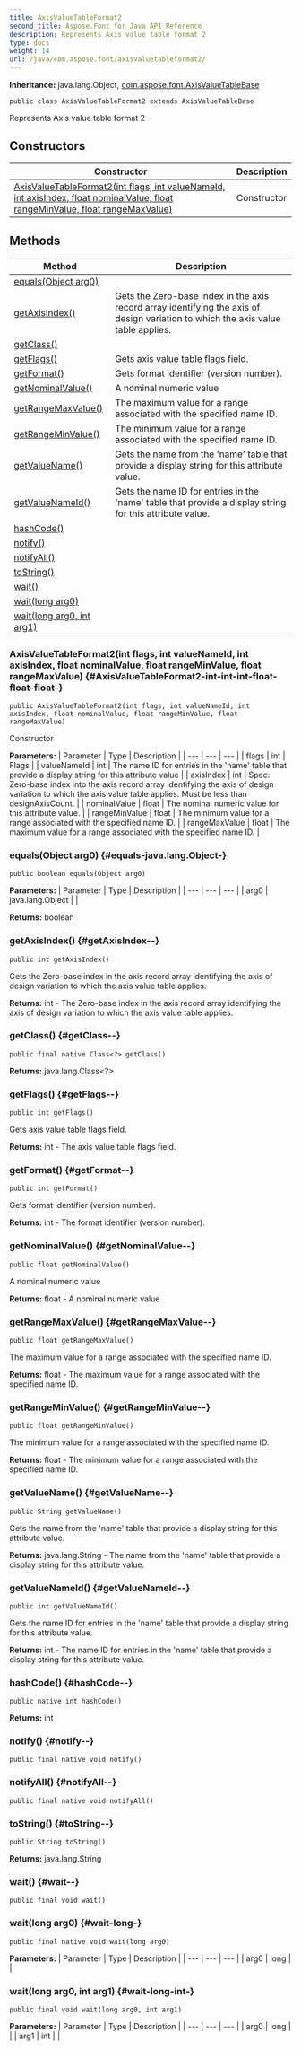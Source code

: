 ```yaml
---
title: AxisValueTableFormat2
second_title: Aspose.Font for Java API Reference
description: Represents Axis value table format 2
type: docs
weight: 14
url: /java/com.aspose.font/axisvaluetableformat2/
---
```

**Inheritance:**
java.lang.Object, [com.aspose.font.AxisValueTableBase](../../com.aspose.font/axisvaluetablebase)
```
public class AxisValueTableFormat2 extends AxisValueTableBase
```

Represents Axis value table format 2
## Constructors

| Constructor | Description |
| --- | --- |
| [AxisValueTableFormat2(int flags, int valueNameId, int axisIndex, float nominalValue, float rangeMinValue, float rangeMaxValue)](#AxisValueTableFormat2-int-int-int-float-float-float-) | Constructor |
## Methods

| Method | Description |
| --- | --- |
| [equals(Object arg0)](#equals-java.lang.Object-) |  |
| [getAxisIndex()](#getAxisIndex--) | Gets the Zero-base index in the axis record array identifying the axis of design variation to which the axis value table applies. |
| [getClass()](#getClass--) |  |
| [getFlags()](#getFlags--) | Gets axis value table flags field. |
| [getFormat()](#getFormat--) | Gets format identifier (version number). |
| [getNominalValue()](#getNominalValue--) | A nominal numeric value |
| [getRangeMaxValue()](#getRangeMaxValue--) | The maximum value for a range associated with the specified name ID. |
| [getRangeMinValue()](#getRangeMinValue--) | The minimum value for a range associated with the specified name ID. |
| [getValueName()](#getValueName--) | Gets the name from the 'name' table that provide a display string for this attribute value. |
| [getValueNameId()](#getValueNameId--) | Gets the name ID for entries in the 'name' table that provide a display string for this attribute value. |
| [hashCode()](#hashCode--) |  |
| [notify()](#notify--) |  |
| [notifyAll()](#notifyAll--) |  |
| [toString()](#toString--) |  |
| [wait()](#wait--) |  |
| [wait(long arg0)](#wait-long-) |  |
| [wait(long arg0, int arg1)](#wait-long-int-) |  |
### AxisValueTableFormat2(int flags, int valueNameId, int axisIndex, float nominalValue, float rangeMinValue, float rangeMaxValue) {#AxisValueTableFormat2-int-int-int-float-float-float-}
```
public AxisValueTableFormat2(int flags, int valueNameId, int axisIndex, float nominalValue, float rangeMinValue, float rangeMaxValue)
```


Constructor

**Parameters:**
| Parameter | Type | Description |
| --- | --- | --- |
| flags | int | Flags |
| valueNameId | int | The name ID for entries in the 'name' table that provide a display string for this attribute value |
| axisIndex | int | Spec: Zero-base index into the axis record array identifying the axis of design variation to which the axis value table applies. Must be less than designAxisCount. |
| nominalValue | float | The nominal numeric value for this attribute value. |
| rangeMinValue | float | The minimum value for a range associated with the specified name ID. |
| rangeMaxValue | float | The maximum value for a range associated with the specified name ID. |

### equals(Object arg0) {#equals-java.lang.Object-}
```
public boolean equals(Object arg0)
```




**Parameters:**
| Parameter | Type | Description |
| --- | --- | --- |
| arg0 | java.lang.Object |  |

**Returns:**
boolean
### getAxisIndex() {#getAxisIndex--}
```
public int getAxisIndex()
```


Gets the Zero-base index in the axis record array identifying the axis of design variation to which the axis value table applies.

**Returns:**
int - The Zero-base index in the axis record array identifying the axis of design variation to which the axis value table applies.
### getClass() {#getClass--}
```
public final native Class<?> getClass()
```




**Returns:**
java.lang.Class<?>
### getFlags() {#getFlags--}
```
public int getFlags()
```


Gets axis value table flags field.

**Returns:**
int - The axis value table flags field.
### getFormat() {#getFormat--}
```
public int getFormat()
```


Gets format identifier (version number).

**Returns:**
int - The format identifier (version number).
### getNominalValue() {#getNominalValue--}
```
public float getNominalValue()
```


A nominal numeric value

**Returns:**
float - A nominal numeric value
### getRangeMaxValue() {#getRangeMaxValue--}
```
public float getRangeMaxValue()
```


The maximum value for a range associated with the specified name ID.

**Returns:**
float - The maximum value for a range associated with the specified name ID.
### getRangeMinValue() {#getRangeMinValue--}
```
public float getRangeMinValue()
```


The minimum value for a range associated with the specified name ID.

**Returns:**
float - The minimum value for a range associated with the specified name ID.
### getValueName() {#getValueName--}
```
public String getValueName()
```


Gets the name from the 'name' table that provide a display string for this attribute value.

**Returns:**
java.lang.String - The name from the 'name' table that provide a display string for this attribute value.
### getValueNameId() {#getValueNameId--}
```
public int getValueNameId()
```


Gets the name ID for entries in the 'name' table that provide a display string for this attribute value.

**Returns:**
int - The name ID for entries in the 'name' table that provide a display string for this attribute value.
### hashCode() {#hashCode--}
```
public native int hashCode()
```




**Returns:**
int
### notify() {#notify--}
```
public final native void notify()
```




### notifyAll() {#notifyAll--}
```
public final native void notifyAll()
```




### toString() {#toString--}
```
public String toString()
```




**Returns:**
java.lang.String
### wait() {#wait--}
```
public final void wait()
```




### wait(long arg0) {#wait-long-}
```
public final native void wait(long arg0)
```




**Parameters:**
| Parameter | Type | Description |
| --- | --- | --- |
| arg0 | long |  |

### wait(long arg0, int arg1) {#wait-long-int-}
```
public final void wait(long arg0, int arg1)
```




**Parameters:**
| Parameter | Type | Description |
| --- | --- | --- |
| arg0 | long |  |
| arg1 | int |  |


